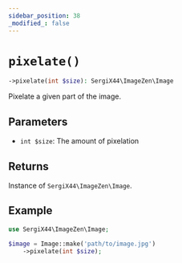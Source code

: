 ```yaml
---
sidebar_position: 38
_modified_: false
---
```

# `pixelate()`

```php
->pixelate(int $size): SergiX44\ImageZen\Image
```
Pixelate a given part of the image.

## Parameters

- `int $size`: The amount of pixelation


## Returns

Instance of `SergiX44\ImageZen\Image`.

## Example

```php
use SergiX44\ImageZen\Image;

$image = Image::make('path/to/image.jpg')
    ->pixelate(int $size);

```
